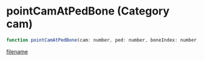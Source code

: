 # pointCamAtPedBone (Category cam)

```js
function pointCamAtPedBone(cam: number, ped: number, boneIndex: number, x: number, y: number, z: number, p6: boolean): void
```

[filename](pointCamAtPedBone_m.md ':include')